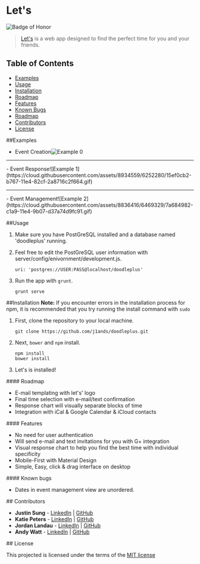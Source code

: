 # Let's
![Badge of Honor](https://img.shields.io/badge/Built%20at-Fullstack-green.svg?style=flat-square)
> [Let's][1] is a web app designed to find the perfect time for you and your friends.

## Table of Contents
- [Examples](#examples)
- [Usage](#usage)
- [Installation](#installation)
- [Roadmap](#roadmap)
- [Features](#features)
- [Known Bugs](#bugs)
- [Roadmap](#roadmap)
- [Contributors](#contributors)
- [License](#license)

##<a name="examples"></a>Examples
- Event Creation![Example 0](https://cloud.githubusercontent.com/assets/8934559/6252290/2f4e6da6-b767-11e4-976b-573f37c68068.gif)
<hr></hr> 
<p></p>
- Event Response![Example 1](https://cloud.githubusercontent.com/assets/8934559/6252280/15ef0cb2-b767-11e4-82cf-2a8716c2f664.gif)
<hr></hr> 
<p></p>
- Event Management![Example 2](https://cloud.githubusercontent.com/assets/8836416/6469329/7a684982-c1a9-11e4-9b07-d37a74d9fc91.gif)

##<a name="usage"></a>Usage

1. Make sure you have PostGreSQL installed and a database named 'doodleplus' running.
2. Feel free to edit the PostGreSQL user information with server/config/enivornment/development.js.

	```
	uri: 'postgres://USER:PASS@localhost/doodleplus'
	```
3. Run the app with `grunt`.

	```
	grunt serve
	```
	

<!-- <a name="testing"></a>Testing -->

##<a name="installation"></a>Installation
__Note:__ If you encounter errors in the installation process for npm, it is recommended that you try running the install command with `sudo`

1. First, clone the repository to your local machine.

	```
	git clone https://github.com/j1ands/doodleplus.git
	```
2. Next, `bower` and `npm` install.

	```
	npm install
	bower install
	```
3. Let's is installed!

####<a name="roadmap"></a> Roadmap
- E-mail templating with let's' logo
- Final time selection with e-mail/text confirmation
- Response chart will visually separate blocks of time
- Integration with iCal & Google Calendar & iCloud contacts



####<a name="features"></a> Features

-	No need for user authentication
-	Will send e-mail and text invitations for you with G+ integration
-	Visual response chart to help you find the best time with individual specificity
-	Mobile-First with Material Design
-	Simple, Easy, click & drag interface on desktop 


####<a name="bugs"></a> Known bugs

- Dates in event management view are unordered.

##<a name="contributors"></a> Contributors
* __Justin Sung__ -  [LinkedIn](http://linkedin.com/in/justinfsung) | [GitHub](https://github.com/Ataraxic)
*  __Katie Peters__ -  [LinkedIn](http://www.linkedin.com/in/katiejpeters/en) | [GitHub](https://github.com/katiepeters)
*  __Jordan Landau__ -  [LinkedIn](http://www.linkedin.com/in/jordanlandau) | [GitHub](https://github.com/j1ands)
*  __Andy Watt__ -  [LinkedIn](http://linkedin.com/in/justinfsung) | [GitHub](https://github.com/awatt)

##<a name="license"></a> License

This projected is licensed under the terms of the [MIT license](http://opensource.org/licenses/MIT)

[1]: http://findatime.io

